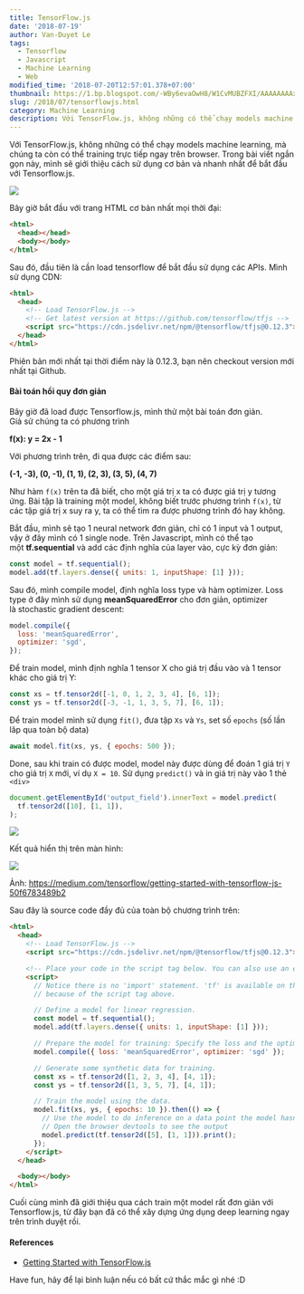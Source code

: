 ```yaml
---
title: TensorFlow.js
date: '2018-07-19'
author: Van-Duyet Le
tags:
  - Tensorflow
  - Javascript
  - Machine Learning
  - Web
modified_time: '2018-07-20T12:57:01.378+07:00'
thumbnail: https://1.bp.blogspot.com/-WBy6evaOwH8/W1CvMUBZFXI/AAAAAAAAxYI/pa6D8MlcTsQ-VQuwCHAyNcJvMf8RteCLgCK4BGAYYCw/s1600/tensorflowjs.png
slug: /2018/07/tensorflowjs.html
category: Machine Learning
description: Với TensorFlow.js, không những có thể chạy models machine learning, mà chúng ta còn có thể training trực tiếp ngay trên browser. Trong bài viết ngắn gọn này, mình sẽ giới thiệu cách sử dụng cơ bản và nhanh nhất để bắt đầu với Tensorflow.js.
---
```


Với TensorFlow.js, không những có thể chạy models machine learning, mà chúng ta còn có thể training trực tiếp ngay trên browser. Trong bài viết ngắn gọn này, mình sẽ giới thiệu cách sử dụng cơ bản và nhanh nhất để bắt đầu với Tensorflow.js.

![](https://1.bp.blogspot.com/-WBy6evaOwH8/W1CvMUBZFXI/AAAAAAAAxYI/pa6D8MlcTsQ-VQuwCHAyNcJvMf8RteCLgCK4BGAYYCw/s1600/tensorflowjs.png)

Bây giờ bắt đầu với trang HTML cơ bản nhất mọi thời đại:

```html
<html>
  <head></head>
  <body></body>
</html>
```

Sau đó, đầu tiên là cần load tensorflow để bắt đầu sử dụng các APIs. Mình sử dụng CDN:

```html
<html>
  <head>
    <!-- Load TensorFlow.js -->
    <!-- Get latest version at https://github.com/tensorflow/tfjs -->
    <script src="https://cdn.jsdelivr.net/npm/@tensorflow/tfjs@0.12.3"></script>
  </head>
</html>
```

Phiên bản mới nhất tại thời điểm này là 0.12.3, bạn nên checkout version mới nhất tại Github.

#### Bài toán hồi quy đơn giản

Bây giờ đã load được Tensorflow.js, mình thử một bài toán đơn giản.  
Giả sử chúng ta có phương trình

**f(x): y = 2x - 1**

Với phương trình trên, đi qua được các điểm sau:

**(-1, -3), (0, -1), (1, 1), (2, 3), (3, 5), (4, 7)**

Như hàm `f(x)` trên ta đã biết, cho một giá trị x ta có được giá trị y tương ứng. Bài tập là training một model, không biết trước phương trình `f(x)`, từ các tập giá trị x suy ra y, ta có thể tìm ra được phương trình đó hay không.

Bắt đầu, mình sẽ tạo 1 neural network đơn giản, chỉ có 1 input và 1 output, vậy ở đây mình có 1 single node. Trên Javascript, mình có thể tạo một **tf.sequential** và add các định nghĩa của layer vào, cực kỳ đơn giản:

```js
const model = tf.sequential();
model.add(tf.layers.dense({ units: 1, inputShape: [1] }));
```

Sau đó, mình compile model, định nghĩa loss type và hàm optimizer. Loss type ở đây mình sử dụng **meanSquaredError** cho đơn giản, optimizer là stochastic gradient descent:

```js
model.compile({
  loss: 'meanSquaredError',
  optimizer: 'sgd',
});
```

Để train model, mình định nghĩa 1 tensor X cho giá trị đầu vào và 1 tensor khác cho giá trị Y:

```js
const xs = tf.tensor2d([-1, 0, 1, 2, 3, 4], [6, 1]);
const ys = tf.tensor2d([-3, -1, 1, 3, 5, 7], [6, 1]);
```

Để train model mình sử dụng `fit()`, đưa tập `Xs` và `Ys`, set số `epochs` (số lần lăp qua toàn bộ data)

```js
await model.fit(xs, ys, { epochs: 500 });
```

Done, sau khi train có được model, model này được dùng để đoán 1 giá trị `Y` cho giá trị `X` mới, ví dụ `X = 10`. Sử dụng `predict()` và in giá trị này vào 1 thẻ `<div> `

```js
document.getElementById('output_field').innerText = model.predict(
  tf.tensor2d([10], [1, 1]),
);
```

[![](https://3.bp.blogspot.com/-tZzhHT2HZFo/W1DAagaO5_I/AAAAAAAAxYQ/AckM8BYmLeU_S2hrj5HSHCcxy2829ZS9ACLcBGAs/s1600/Chart%2Bmodel%2BtensorflowJS.png)](https://3.bp.blogspot.com/-tZzhHT2HZFo/W1DAagaO5_I/AAAAAAAAxYQ/AckM8BYmLeU_S2hrj5HSHCcxy2829ZS9ACLcBGAs/s1600/Chart%2Bmodel%2BtensorflowJS.png)

Kết quả hiển thị trên màn hình:

[![](https://4.bp.blogspot.com/-Ge85yyxGclE/W1DAp6BmlZI/AAAAAAAAxYY/DiFfqydtOYoUBHVz5uOYAozPlnCjmI5tQCK4BGAYYCw/s1600/1_cbucRpe0oFey2c_a4ytnjw.png)](https://4.bp.blogspot.com/-Ge85yyxGclE/W1DAp6BmlZI/AAAAAAAAxYY/DiFfqydtOYoUBHVz5uOYAozPlnCjmI5tQCK4BGAYYCw/s1600/1_cbucRpe0oFey2c_a4ytnjw.png)

Ảnh: https://medium.com/tensorflow/getting-started-with-tensorflow-js-50f6783489b2

Sau đây là source code đầy đủ của toàn bộ chương trình trên:

```html
<html>
  <head>
    <!-- Load TensorFlow.js -->
    <script src="https://cdn.jsdelivr.net/npm/@tensorflow/tfjs@0.12.3"></script>

    <!-- Place your code in the script tag below. You can also use an external .js file -->
    <script>
      // Notice there is no 'import' statement. 'tf' is available on the index-page
      // because of the script tag above.

      // Define a model for linear regression.
      const model = tf.sequential();
      model.add(tf.layers.dense({ units: 1, inputShape: [1] }));

      // Prepare the model for training: Specify the loss and the optimizer.
      model.compile({ loss: 'meanSquaredError', optimizer: 'sgd' });

      // Generate some synthetic data for training.
      const xs = tf.tensor2d([1, 2, 3, 4], [4, 1]);
      const ys = tf.tensor2d([1, 3, 5, 7], [4, 1]);

      // Train the model using the data.
      model.fit(xs, ys, { epochs: 10 }).then(() => {
        // Use the model to do inference on a data point the model hasn't seen before:
        // Open the browser devtools to see the output
        model.predict(tf.tensor2d([5], [1, 1])).print();
      });
    </script>
  </head>

  <body></body>
</html>
```

Cuối cùng mình đã giới thiệu qua cách train một model rất đơn giản với Tensorflow.js, từ đây bạn đã có thể xây dựng ứng dụng deep learning ngay trên trình duyệt rồi.

#### References

- [Getting Started with TensorFlow.js](https://medium.com/tensorflow/getting-started-with-tensorflow-js-50f6783489b2)

Have fun, hãy để lại bình luận nếu có bất cứ thắc mắc gì nhé :D
